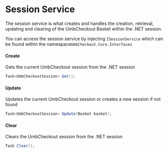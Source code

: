 # Session Service

The session service is what creates and handles the creation, retrieval, updating and clearing of the UmbCheckout Basket within the .NET session.

You can access the session service by injecting `ISessionService` which can be found within the namespace`UmbCheckout.Core.Interfaces`

#### Create

Gets the current UmbCheckout session from the .NET session

```csharp
Task<UmbCheckoutSession> Get();
```

#### Update

Updates the current UmbCheckout session or creates a new session if not found

```csharp
Task<UmbCheckoutSession> Update(Basket basket);
```

#### Clear

Clears the UmbCheckout session from the .NET session

```csharp
Task Clear();
```
